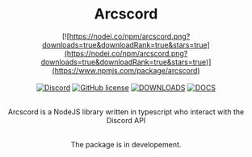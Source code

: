 <div align="center">
  
# Arcscord
  
[![https://nodei.co/npm/arcscord.png?downloads=true&downloadRank=true&stars=true](https://nodei.co/npm/arcscord.png?downloads=true&downloadRank=true&stars=true)](https://www.npmjs.com/package/arcscord) <br><br>
[![Discord](https://img.shields.io/discord/717743471670329424.svg?color=7289da&label=Arcoz+Community&logo=discord&style=flat-square)](https://discord.gg/Qx7PS4WqdT) [![GitHub license](https://img.shields.io/github/license/Arcoz0308/arcscord.svg)](https://github.com/Arcoz0308/arcscord/blob/master/LICENSE)  [![DOWNLOADS](https://img.shields.io/npm/dm/arcscord)](https://www.npmjs.com/package/arcscord) [![DOCS](https://img.shields.io/badge/typedoc-docs-blue.svg)](https://arcscord.js.org/)


<br>Arcscord is a NodeJS library written in typescript who interact with the Discord API <br><br>

The package is in developement. 

</div>
